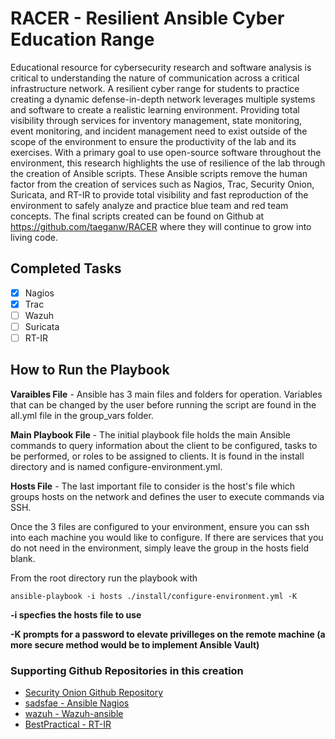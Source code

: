 # RACER - Resilient Ansible Cyber Education Range
Educational resource for cybersecurity research and software analysis is critical to understanding the nature of communication across a critical infrastructure network. A resilient cyber range for students to practice creating a dynamic defense-in-depth network leverages multiple systems and software to create a realistic learning environment. Providing total visibility through services for inventory management, state monitoring, event monitoring, and incident management need to exist outside of the scope of the environment to ensure the productivity of the lab and its exercises. With a primary goal to use open-source software throughout the environment, this research highlights the use of resilience of the lab through the creation of Ansible scripts. These Ansible scripts remove the human factor from the creation of services such as Nagios, Trac, Security Onion, Suricata, and RT-IR to provide total visibility and fast reproduction of the environment to safely analyze and practice blue team and red team concepts. The final scripts created can be found on Github at https://github.com/taeganw/RACER where they will continue to grow into living code.

## Completed Tasks
- [x] Nagios
- [x] Trac
- [ ] Wazuh
- [ ] Suricata
- [ ] RT-IR

## How to Run the Playbook
**Varaibles File** - Ansible has 3 main files and folders for operation. Variables that can be changed by the user before running the script are found in the all.yml file in the group\_vars folder.

**Main Playbook File** - The initial playbook file holds the main Ansible commands to query information about the client to be configured, tasks to be performed, or roles to be assigned to clients. It is found in the install directory and is named configure-environment.yml.

**Hosts File** - The last important file to consider is the host's file which groups hosts on the network and defines the user to execute commands via SSH.

Once the 3 files are configured to your environment, ensure you can ssh into each machine you would like to configure. If there are services that you do not need in the environment, simply leave the group in the hosts field blank.

From the root directory run the playbook with
```
ansible-playbook -i hosts ./install/configure-environment.yml -K
```

**-i specfies the hosts file to use**

**-K prompts for a password to elevate privilleges on the remote machine (a more secure method would be to implement Ansible Vault)**

### Supporting Github Repositories in this creation ###
- [Security Onion Github Repository](https://github.com/Security-Onion-Solutions/security-onion)
- [sadsfae - Ansible Nagios](https://github.com/sadsfae/ansible-nagios)
- [wazuh - Wazuh-ansible](https://github.com/wazuh/wazuh-ansible)
- [BestPractical - RT-IR](https://github.com/bestpractical/rtir)

